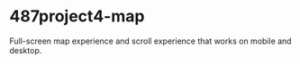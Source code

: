 # 487project4-map
 Full-screen map experience and scroll experience that works on mobile and desktop. 
